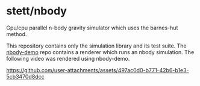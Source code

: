 # stett/nbody
Gpu/cpu parallel n-body gravity simulator which uses the barnes-hut method.

This repository contains only the simulation library and its test suite. The [nbody-demo](https://github.com/stett/nbody-demo) repo contains a renderer which runs an nbody simulation. The following video was rendered using nbody-demo.

https://github.com/user-attachments/assets/497ac0d0-b771-42b6-b1e3-5cb3470d8dcc
